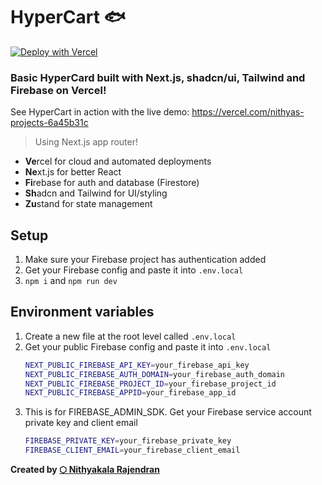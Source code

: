 # HyperCart 🐟

[![Deploy with Vercel](https://vercel.com/button)](https://vercel.com/new/clone?repository-url=https%3A%2F%2Fgithub.com%2Fnithya-kala%2Fhyper-cart&env=NEXT_PUBLIC_FIREBASE_API_KEY,NEXT_PUBLIC_FIREBASE_AUTH_DOMAIN,NEXT_PUBLIC_FIREBASE_PROJECT_ID,NEXT_PUBLIC_FIREBASE_APPID,FIREBASE_PRIVATE_KEY,FIREBASE_CLIENT_EMAIL&project-name=hyper-cart&repository-name=hyper-cart)

### Basic HyperCard built with Next.js, shadcn/ui, Tailwind and Firebase on Vercel!

See HyperCart in action with the live demo: https://vercel.com/nithyas-projects-6a45b31c

> Using Next.js app router!

- **Ve**rcel for cloud and automated deployments
- **Ne**xt.js for better React
- **Fi**rebase for auth and database (Firestore)
- **Sh**adcn and Tailwind for UI/styling
- **Zu**stand for state management

## Setup

1. Make sure your Firebase project has authentication added
2. Get your Firebase config and paste it into `.env.local`
3. `npm i` and `npm run dev`

## Environment variables

1. Create a new file at the root level called `.env.local`
2. Get your public Firebase config and paste it into `.env.local`
   ```sh
   NEXT_PUBLIC_FIREBASE_API_KEY=your_firebase_api_key
   NEXT_PUBLIC_FIREBASE_AUTH_DOMAIN=your_firebase_auth_domain
   NEXT_PUBLIC_FIREBASE_PROJECT_ID=your_firebase_project_id
   NEXT_PUBLIC_FIREBASE_APPID=your_firebase_app_id
   ```
3. This is for FIREBASE_ADMIN_SDK. Get your Firebase service account private key and client email
   ```sh
   FIREBASE_PRIVATE_KEY=your_firebase_private_key
   FIREBASE_CLIENT_EMAIL=your_firebase_client_email
   ```

**Created by [⬡ Nithyakala Rajendran](https://nithis.in)**
